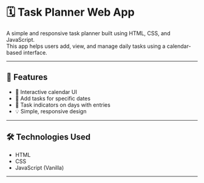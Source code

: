 # 🗓️ Task Planner Web App

A simple and responsive task planner built using HTML, CSS, and JavaScript.  
This app helps users add, view, and manage daily tasks using a calendar-based interface.

---

## 🚀 Features

- 📅 Interactive calendar UI
- 📝 Add tasks for specific dates
- 🎯 Task indicators on days with entries
- 💡 Simple, responsive design

---

## 🛠️ Technologies Used

- HTML
- CSS
- JavaScript (Vanilla)

---
